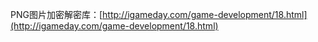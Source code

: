 PNG图片加密解密库：[http://igameday.com/game-development/18.html](http://igameday.com/game-development/18.html)
